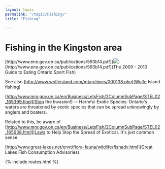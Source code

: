 ```yaml
---
layout: topic
permalink: "/topic/Fishing/"
title: "Fishing"

---
```


<h1>Fishing in the Kingston area</h1>
[http://www.ene.gov.on.ca/publications/590b14.pdf](<img src="http://www.ene.gov.on.ca/en/water/fishguide/images/en.gif" class="floatright span-8">)
[http://www.ene.gov.on.ca/publications/590b14.pdf](The 2009 - 2010 Guide to Eating Ontario Sport Fish)

See also [http://www.wolfeisland.com/mtarchives/000138.php](Wolfe Island fishing)

[http://www.mnr.gov.on.ca/en/Business/LetsFish/2ColumnSubPage/STEL02_165399.html](Stop the Invasion!) -- Harmful Exotic Species: Ontario's waters are threatened by exotic species that can be spread unknowingly by anglers and boaters.

Related to this, be aware of [http://www.mnr.gov.on.ca/en/Business/LetsFish/2ColumnSubPage/STEL02_165638.html](Laws to Help Stop the Spread of Exotics).  It's just common sense.


[http://www.great-lakes.net/envt/flora-fauna/wildlife/fishadv.html](Great Lakes Fish Consumption Advisories)

{% include routes.html %}
